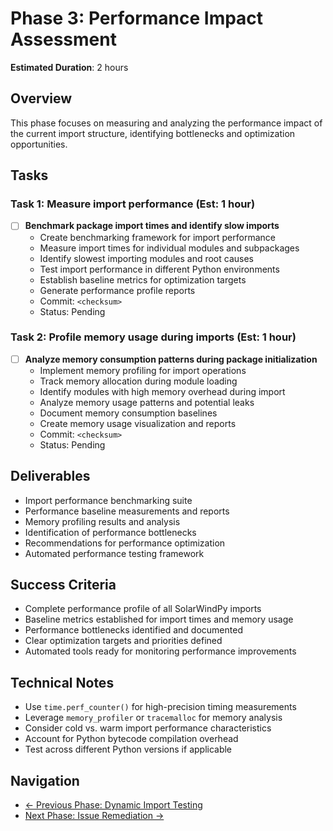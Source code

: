 # Phase 3: Performance Impact Assessment

**Estimated Duration**: 2 hours

## Overview
This phase focuses on measuring and analyzing the performance impact of the current import structure, identifying bottlenecks and optimization opportunities.

## Tasks

### Task 1: Measure import performance (Est: 1 hour)
- [ ] **Benchmark package import times and identify slow imports**
  - Create benchmarking framework for import performance
  - Measure import times for individual modules and subpackages
  - Identify slowest importing modules and root causes
  - Test import performance in different Python environments
  - Establish baseline metrics for optimization targets
  - Generate performance profile reports
  - Commit: `<checksum>`
  - Status: Pending

### Task 2: Profile memory usage during imports (Est: 1 hour)
- [ ] **Analyze memory consumption patterns during package initialization**
  - Implement memory profiling for import operations
  - Track memory allocation during module loading
  - Identify modules with high memory overhead during import
  - Analyze memory usage patterns and potential leaks
  - Document memory consumption baselines
  - Create memory usage visualization and reports
  - Commit: `<checksum>`
  - Status: Pending

## Deliverables
- Import performance benchmarking suite
- Performance baseline measurements and reports
- Memory profiling results and analysis
- Identification of performance bottlenecks
- Recommendations for performance optimization
- Automated performance testing framework

## Success Criteria
- Complete performance profile of all SolarWindPy imports
- Baseline metrics established for import times and memory usage
- Performance bottlenecks identified and documented
- Clear optimization targets and priorities defined
- Automated tools ready for monitoring performance improvements

## Technical Notes
- Use `time.perf_counter()` for high-precision timing measurements
- Leverage `memory_profiler` or `tracemalloc` for memory analysis
- Consider cold vs. warm import performance characteristics
- Account for Python bytecode compilation overhead
- Test across different Python versions if applicable

## Navigation
- [← Previous Phase: Dynamic Import Testing](2-Dynamic-Import-Testing.md)
- [Next Phase: Issue Remediation →](4-Issue-Remediation.md)